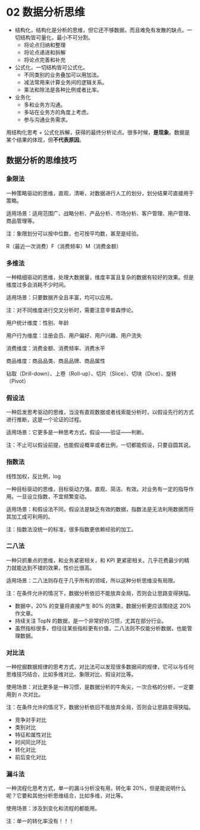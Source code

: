 # 02 数据分析思维

- 结构化，结构化是分析的思维，但它还不够数据，而且难免有发散的缺点。一切结构皆可量化，最小不可分割。
  - 将论点归纳和整理
  - 将论点递进和拆解
  - 将论点完善和补充
- 公式化，一切结构皆可公式化。
  - 不同类别的业务叠加可以用加法。
  - 减法常用来计算业务间的逻辑关系。
  - 乘法和除法是各种比例或者比率。
- 业务化
  - 多和业务方沟通。
  - 多站在业务方的角度上考虑。
  - 参与沟通业务需求。

用结构化思考 + 公式化拆解，获得的最终分析论点。很多时候，**是现象**。数据是某个结果的体现，但**不代表原因**。

## **数据分析的思维技巧**

### **象限法**

一种策略驱动的思维，直观，清晰，对数据进行人工的划分，划分结果可直接用于策略。

适用场景：适用范围广、战略分析、产品分析、市场分析、客户管理、用户管理、商品管理等。

注：象限划分可以按中位数，也可按平均数，甚至是经验。

R（最近一次消费）F（消费频率）M（消费金额）

### **多维法**

一种精细驱动的思维，处理大数据量，维度丰富且复杂的数据有较好的效果。但是维度过多会消耗不少时间。

适用场景：只要数据齐全且丰富，均可以应用。

注：对不同维度进行交叉分析时，需要注意辛普森悖论。

用户统计维度：性别、年龄

用户行为维度：注册会员、用户偏好、用户兴趣、用户流失

消费维度：消费金额、消费频率、消费水平

商品维度：商品品类、商品品牌、商品属性

钻取（Drill-down）、上卷（Roll-up）、切片（Slice）、切块（Dice）、旋转（Pivot）

### **假设法**

一种启发思考驱动的思维，当没有直观数据或者线索能分析时，以假设先行的方式进行推断，这是一个论证的过程。

适用场景：它更多是一种思考方式，假设——验证——判断。

注：不止可以假设前提，也能假设概率或者比例，一切都能假设，只要自圆其说。

### **指数法**

线性加权，反比例，log

一种目标驱动的思维，目标驱动力强，直观、简洁、有效。对业务有一定的指导作用。一旦设立指数，不宜频繁变动。

适用场景：和假设法不同，假设法是缺乏有效的数据，指数法是无法利用数据而将其加工成可利用的。

注：指数法没统一的标准，很多指数更依赖经验的加工。

### **二八法**

一种只抓重点的思维，和业务紧密相关，和 KPI 更紧密相关。几乎花费最少的精力就能达到不错的效果，性价比很高。

适用场景：二八法则存在于几乎所有的领域，所以这种分析思维没有局限。

注：在条件允许的情况下，数据分析依旧不能放弃全局，否则会让思路变得狭隘。

- 数据中，20% 的变量将直接产生 80% 的效果，数据分析更应该围绕这 20% 作文章。
- 持续关注 TopN 的数据，是一个非常好的习惯，尤其在部分行业。
- 虽然指标很多，但往往某些指标更有价值，二八法则不仅能分析数据，也能管理数据。

### **对比法**

一种挖掘数据规律的思考方式，对比法可以发现很多数据间的规律，它可以与任何思维技巧结合，比如多维对比、象限对比、假设对比等。

使用场景：对比更多是一种习惯，是数据分析的牛角尖，一次合格的分析，一定要用到 n 次对比。

注：在条件允许的情况下，数据分析依旧不能放弃全局，否则会让思路变得狭隘。

- 竞争对手对比
- 类别对比
- 特征和属性对比
- 时间同比环比
- 转化对比
- 前后变化对比

### **漏斗法**

一种流程化思考方式，单一的漏斗分析没有用，转化率 20%，但是能说明什么呢？它要和其他分析思维结合，比如多维，对比等。

使用场景：涉及到变化和流程的都能用。

注：单一的转化率没有！！！